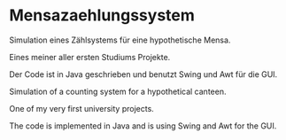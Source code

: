 # Mensazaehlungssystem
Simulation eines Zählsystems für eine hypothetische Mensa.

Eines meiner aller ersten Studiums Projekte.

Der Code ist in Java geschrieben und benutzt Swing und Awt für die GUI.



Simulation of a counting system for a hypothetical canteen.

One of my very first university projects.

The code is implemented in Java and is using Swing and Awt for the GUI.
